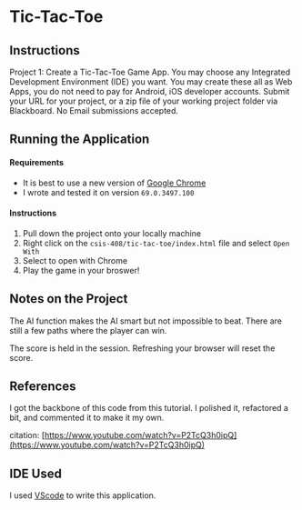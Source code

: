# Tic-Tac-Toe

## Instructions
Project 1: Create a Tic-Tac-Toe Game App. You may choose any Integrated Development
Environment (IDE) you want. You may create these all as Web Apps, you do not need to pay for
Android, iOS developer accounts. Submit your URL for your project, or a zip file of your
working project folder via Blackboard. No Email submissions accepted.

## Running the Application
#### Requirements
- It is best to use a new version of [Google Chrome](https://www.google.com/chrome/)
- I wrote and tested it on version `69.0.3497.100`

#### Instructions
1. Pull down the project onto your locally machine
2. Right click on the `csis-408/tic-tac-toe/index.html` file and select `Open With`
3. Select to open with Chrome
4. Play the game in your broswer! 


## Notes on the Project

The AI function makes the AI smart but not impossible to beat. There are still a few paths where the player can win. 

The score is held in the session. Refreshing your browser will reset the score. 

## References
I got the backbone of this code from this tutorial. I polished it, refactored a bit, and commented it to make it my own. 


citation: [https://www.youtube.com/watch?v=P2TcQ3h0ipQ](https://www.youtube.com/watch?v=P2TcQ3h0ipQ)

## IDE Used
I used [VScode](https://code.visualstudio.com/) to write this application.
